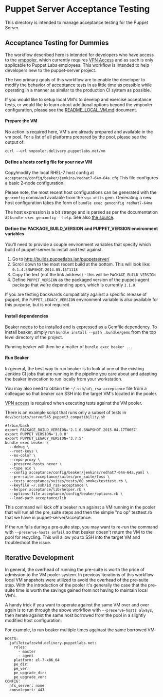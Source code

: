 # Puppet Server Acceptance Testing

This directory is intended to manage acceptance testing for the Puppet Server.

## Acceptance Testing for Dummies

The workflow described here is intended for developers who have access to the
[vmpooler](http://vmpooler.delivery.puppetlabs.net), which currently requires
[VPN Access](https://confluence.puppetlabs.com/display/HELP/VPN+access) and as
such is only applicable to Puppet Labs employees.  This workflow is intended to
help developers new to the puppet-server project.

The two primary goals of this workflow are to enable the developer to modify
the behavior of acceptance tests in as little time as possible while operating
in a manner as similar to the production CI system as possible.

If you would like to setup local VM's to develop and exercise acceptance tests,
or would like to learn about additional options beyond the vmpooler
configuration, please see the [README_LOCAL_VM.md](README_LOCAL_VM.md)
document.

#### Prepare the VM

No action is required here, VM's are already prepared and available in the vm
pool.  For a list of all platforms prepared by the pool, please see the output
of:

    curl --url vmpooler.delivery.puppetlabs.net/vm

#### Define a hosts config file for your new VM

Copy/modify the local RHEL-7 host config at
`acceptance/config/beaker/jenkins/redhat7-64m-64a.cfg`  This file configures a
basic 2-node configuration.

Please note, the most recent host configurations can be generated with the
`genconfig` command available from the `sqa-utils` gem.  Generating a new host
configuration takes the form of `bundle exec genconfig redhat7-64ma`

The host expression is a bit strange and is parsed as per the documentation at
`bundle exec genconfig --help`.  See also [the
source][genconfig].

[genconfig]: https://github.com/puppetlabs/sqa-utils-gem/blob/76d8dbc/lib/genconfig/cli.rb#L20-L47

#### Define the PACKAGE_BUILD_VERSION and PUPPET_VERSION environment variables

You'll need to provide a couple environment variables that specify which build
of puppet-server to install and test against.

1. Go to http://builds.puppetlabs.lan/puppetserver/
2. Scroll down to the most recent build at the bottom.  This will look like:
   `0.1.4.SNAPSHOT.2014.05.15T1118`
3. Copy the text (not the link address) - this will be `PACKAGE_BUILD_VERSION`
4. Define ```PUPPET_VERSION``` as the packaged version of the puppet-agent
   package that we're depending upon, which is currently `1.1.0`

If you are testing backwards compaitiblity against a specific release of
puppet, the `PUPPET_LEGACY_VERSION` environment variable is also available for
this purpose, but is not required.

#### Install dependencies

Beaker needs to be installed and is expressed as a Gemfile dependency.  To
install beaker, simply run `bundle install --path .bundle/gems` from the top
level directory of the project.

Running beaker will then be a matter of `bundle exec beaker ...`

#### Run Beaker

In general, the best way to run beaker is to look at one of the existing
Jenkins CI jobs that are running in the pipeline you care about and adapting
the beaker invocation to run locally from your workstation.

You may also need to obtain the `~/.ssh/id\_rsa-acceptance` file from a
colleague so that beaker can SSH into the target VM's located in the pooler.

[VPN access](https://confluence.puppetlabs.com/display/HELP/VPN+access) is
required when executing tests against the VM pooler.

There is an example script that runs only a subset of tests in
`dev/scripts/server545_puppet3_compatibility.sh`

    #!/bin/bash
    export PACKAGE_BUILD_VERSION='2.1.0.SNAPSHOT.2015.04.17T0057'
    export PUPPET_VERSION='1.0.0'
    export PUPPET_LEGACY_VERSION='3.7.5'
    bundle exec beaker \
      --debug \
      --root-keys \
      --no-color \
      --repo-proxy \
      --preserve-hosts never \
      --type aio \
      --config acceptance/config/beaker/jenkins/redhat7-64m-64a.yaml \
      --pre-suite acceptance/suites/pre_suite/foss \
      --tests acceptance/suites/tests/00_smoke/testtest.rb \
      --keyfile ~/.ssh/id_rsa-acceptance \
      --helper acceptance/lib/helper.rb \
      --options-file acceptance/config/beaker/options.rb \
      --load-path acceptance/lib

This command will kick off a beaker run against a VM running in the pooler that
will run all the pre_suite steps and then the simple "no op" testtest.rb that
we have in puppet-server/acceptance.

If the run fails during a pre-suite step, you may want to re-run the command
with `--preserve-hosts onfail` so that beaker doesn't return the VM to the pool
for recycling.  This will allow you to SSH into the target VM and troubleshoot
the issue.

## Iterative Development

In general, the overhead of running the pre-suite is worth the price of
admission to the VM pooler system.  In previous iterations of this workflow
local VM snapshots were utilized to avoid the overhead of the pre-suite step.
With the introduction of the pooler it's generally the case that the pre-suite
time is worth the savings gained from not having to maintain local VM's.

A handy trick if you want to operate against the same VM over and over again is
to run through the above workflow with `--preserve-hosts always`, then iterate
against the same host borrowed from the pool in a slightly modified host
configuration.

For example, to run beaker multiple times againast the same borrowed VM:

    HOSTS:
      jafi7etcwfzovhd.delivery.puppetlabs.net:
        roles:
          - master
          - agent
        platform: el-7-x86_64
        pe_dir:
        pe_ver:
        pe_upgrade_dir:
        pe_upgrade_ver:
    CONFIG:
      nfs_server: none
      consoleport: 443

